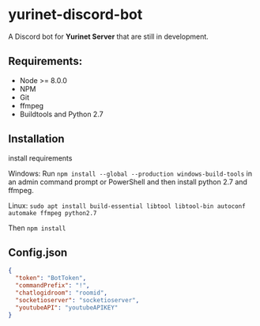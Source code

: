 # yurinet-discord-bot
A Discord bot for **Yurinet Server** that are still in development.

## Requirements:
* Node >= 8.0.0
* NPM
* Git
* ffmpeg
* Buildtools and Python 2.7

## Installation
install requirements

Windows: Run ``npm install --global --production windows-build-tools`` in an admin command prompt or PowerShell and then install python 2.7 and ffmpeg.

Linux: ``sudo apt install build-essential libtool libtool-bin autoconf automake ffmpeg python2.7``

Then ```npm install ```

## Config.json
```json
{
  "token": "BotToken",
  "commandPrefix": "!",
  "chatlogidroom": "roomid",
  "socketioserver": "socketioserver",
  "youtubeAPI": "youtubeAPIKEY"
}
```
